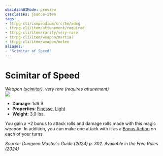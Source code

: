 ```yaml
---
obsidianUIMode: preview
cssclasses: json5e-item
tags:
- ttrpg-cli/compendium/src/5e/xdmg
- ttrpg-cli/item/attunement/required
- ttrpg-cli/item/rarity/very-rare
- ttrpg-cli/item/weapon/martial
- ttrpg-cli/item/weapon/melee
aliases: 
- "Scimitar of Speed"
---
```

# Scimitar of Speed
*Weapon ([scimitar](3-Mechanics/CLI/items/scimitar-xphb.md)), very rare (requires attunement)*  
![](3-Mechanics/CLI/items/img/scimitar-of-speed.webp#right)

- **Damage**: 1d6 S
- **Properties**: [Finesse](3-Mechanics/CLI/rules/item-properties.md#Finesse), [Light](3-Mechanics/CLI/rules/item-properties.md#Light)
- **Weight**: 3.0 lbs.

You gain a +2 bonus to attack rolls and damage rolls made with this magic weapon. In addition, you can make one attack with it as a [Bonus Action](3-Mechanics/CLI/rules/variant-rules/bonus-action-xphb.md) on each of your turns.

*Source: Dungeon Master's Guide (2024) p. 302. Available in the Free Rules (2024)*